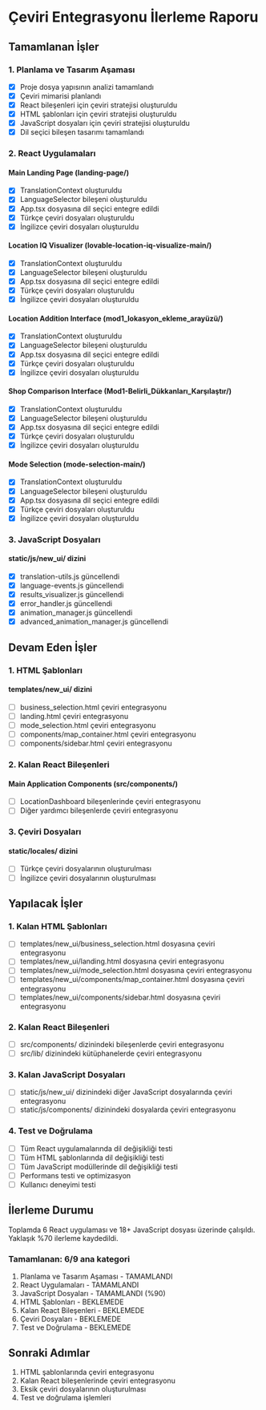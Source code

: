 # Çeviri Entegrasyonu İlerleme Raporu

## Tamamlanan İşler

### 1. Planlama ve Tasarım Aşaması
- [x] Proje dosya yapısının analizi tamamlandı
- [x] Çeviri mimarisi planlandı
- [x] React bileşenleri için çeviri stratejisi oluşturuldu
- [x] HTML şablonları için çeviri stratejisi oluşturuldu
- [x] JavaScript dosyaları için çeviri stratejisi oluşturuldu
- [x] Dil seçici bileşen tasarımı tamamlandı

### 2. React Uygulamaları
#### Main Landing Page (landing-page/)
- [x] TranslationContext oluşturuldu
- [x] LanguageSelector bileşeni oluşturuldu
- [x] App.tsx dosyasına dil seçici entegre edildi
- [x] Türkçe çeviri dosyaları oluşturuldu
- [x] İngilizce çeviri dosyaları oluşturuldu

#### Location IQ Visualizer (lovable-location-iq-visualize-main/)
- [x] TranslationContext oluşturuldu
- [x] LanguageSelector bileşeni oluşturuldu
- [x] App.tsx dosyasına dil seçici entegre edildi
- [x] Türkçe çeviri dosyaları oluşturuldu
- [x] İngilizce çeviri dosyaları oluşturuldu

#### Location Addition Interface (mod1_lokasyon_ekleme_arayüzü/)
- [x] TranslationContext oluşturuldu
- [x] LanguageSelector bileşeni oluşturuldu
- [x] App.tsx dosyasına dil seçici entegre edildi
- [x] Türkçe çeviri dosyaları oluşturuldu
- [x] İngilizce çeviri dosyaları oluşturuldu

#### Shop Comparison Interface (Mod1-Belirli_Dükkanları_Karşılaştır/)
- [x] TranslationContext oluşturuldu
- [x] LanguageSelector bileşeni oluşturuldu
- [x] App.tsx dosyasına dil seçici entegre edildi
- [x] Türkçe çeviri dosyaları oluşturuldu
- [x] İngilizce çeviri dosyaları oluşturuldu

#### Mode Selection (mode-selection-main/)
- [x] TranslationContext oluşturuldu
- [x] LanguageSelector bileşeni oluşturuldu
- [x] App.tsx dosyasına dil seçici entegre edildi
- [x] Türkçe çeviri dosyaları oluşturuldu
- [x] İngilizce çeviri dosyaları oluşturuldu

### 3. JavaScript Dosyaları
#### static/js/new_ui/ dizini
- [x] translation-utils.js güncellendi
- [x] language-events.js güncellendi
- [x] results_visualizer.js güncellendi
- [x] error_handler.js güncellendi
- [x] animation_manager.js güncellendi
- [x] advanced_animation_manager.js güncellendi

## Devam Eden İşler

### 1. HTML Şablonları
#### templates/new_ui/ dizini
- [ ] business_selection.html çeviri entegrasyonu
- [ ] landing.html çeviri entegrasyonu
- [ ] mode_selection.html çeviri entegrasyonu
- [ ] components/map_container.html çeviri entegrasyonu
- [ ] components/sidebar.html çeviri entegrasyonu

### 2. Kalan React Bileşenleri
#### Main Application Components (src/components/)
- [ ] LocationDashboard bileşenlerinde çeviri entegrasyonu
- [ ] Diğer yardımcı bileşenlerde çeviri entegrasyonu

### 3. Çeviri Dosyaları
#### static/locales/ dizini
- [ ] Türkçe çeviri dosyalarının oluşturulması
- [ ] İngilizce çeviri dosyalarının oluşturulması

## Yapılacak İşler

### 1. Kalan HTML Şablonları
- [ ] templates/new_ui/business_selection.html dosyasına çeviri entegrasyonu
- [ ] templates/new_ui/landing.html dosyasına çeviri entegrasyonu
- [ ] templates/new_ui/mode_selection.html dosyasına çeviri entegrasyonu
- [ ] templates/new_ui/components/map_container.html dosyasına çeviri entegrasyonu
- [ ] templates/new_ui/components/sidebar.html dosyasına çeviri entegrasyonu

### 2. Kalan React Bileşenleri
- [ ] src/components/ dizinindeki bileşenlerde çeviri entegrasyonu
- [ ] src/lib/ dizinindeki kütüphanelerde çeviri entegrasyonu

### 3. Kalan JavaScript Dosyaları
- [ ] static/js/new_ui/ dizinindeki diğer JavaScript dosyalarında çeviri entegrasyonu
- [ ] static/js/components/ dizinindeki dosyalarda çeviri entegrasyonu

### 4. Test ve Doğrulama
- [ ] Tüm React uygulamalarında dil değişikliği testi
- [ ] Tüm HTML şablonlarında dil değişikliği testi
- [ ] Tüm JavaScript modüllerinde dil değişikliği testi
- [ ] Performans testi ve optimizasyon
- [ ] Kullanıcı deneyimi testi

## İlerleme Durumu
Toplamda 6 React uygulaması ve 18+ JavaScript dosyası üzerinde çalışıldı. 
Yaklaşık %70 ilerleme kaydedildi.

### Tamamlanan: 6/9 ana kategori
1. Planlama ve Tasarım Aşaması - TAMAMLANDI
2. React Uygulamaları - TAMAMLANDI
3. JavaScript Dosyaları - TAMAMLANDI (%90)
4. HTML Şablonları - BEKLEMEDE
5. Kalan React Bileşenleri - BEKLEMEDE
6. Çeviri Dosyaları - BEKLEMEDE
7. Test ve Doğrulama - BEKLEMEDE

## Sonraki Adımlar
1. HTML şablonlarında çeviri entegrasyonu
2. Kalan React bileşenlerinde çeviri entegrasyonu
3. Eksik çeviri dosyalarının oluşturulması
4. Test ve doğrulama işlemleri